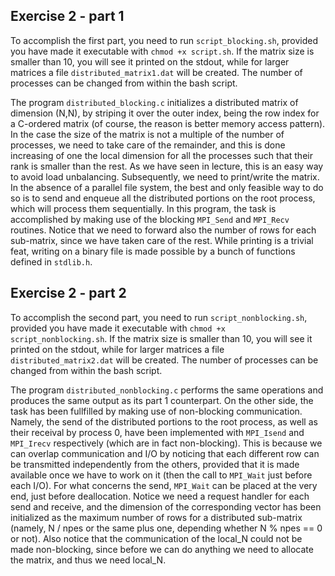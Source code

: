 ## Exercise 2 - part 1

To accomplish the first part, you need to run `script_blocking.sh`, provided you have made it executable with `chmod +x script.sh`. If the matrix size is smaller than 10, you will see it printed on the stdout, while for larger matrices a file `distributed_matrix1.dat` will be created. The number of processes can be changed from within the bash script.

The program `distributed_blocking.c` initializes a distributed matrix of dimension (N,N), by striping it over the outer index, being the row index for a C-ordered matrix (of course, the reason is better memory access pattern). In the case the size of the matrix is not a multiple of the number of processes, we need to take care of the remainder, and this is done increasing of one the local dimension for all the processes such that their rank is smaller than the rest. As we have seen in lecture, this is an easy way to avoid load unbalancing. Subsequently, we need to print/write the matrix. In the absence of a parallel file system, the best and only feasible way to do so is to send and enqueue all the distributed portions on the root process, which will process them sequentially. In this program, the task is accomplished by making use of the blocking `MPI_Send` and `MPI_Recv` routines. Notice that we need to forward also the number of rows for each sub-matrix, since we have taken care of the rest. While printing is a trivial feat, writing on a binary file is made possible by a bunch of functions defined in `stdlib.h`.

## Exercise 2 - part 2

To accomplish the second part, you need to run `script_nonblocking.sh`, provided you have made it executable with `chmod +x script_nonblocking.sh`. If the matrix size is smaller than 10, you will see it printed on the stdout, while for larger matrices a file `distributed_matrix2.dat` will be created. The number of processes can be changed from within the bash script.

The program `distributed_nonblocking.c` performs the same operations and produces the same output as its part 1 counterpart. On the other side, the task has been fullfilled by making use of non-blocking communication. Namely, the send of the distributed portions to the root process, as well as their receival by process 0, have been implemented with `MPI_Isend` and `MPI_Irecv` respectively (which are in fact non-blocking). This is because we can overlap communication and I/O by noticing that each different row can be transmitted independently from the others, provided that it is made available once we have to work on it (then the call to `MPI_Wait` just before each I/O). For what concerns the send, `MPI_Wait` can be placed at the very end, just before deallocation. Notice we need a request handler for each send and receive, and the dimension of the corresponding vector has been initialized as the maximum number of rows for a distributed sub-matrix (namely, N / npes or the same plus one, depending whether N % npes == 0 or not). Also notice that the communication of the local_N could not be made non-blocking, since before we can do anything we need to allocate the matrix, and thus we need local_N.
